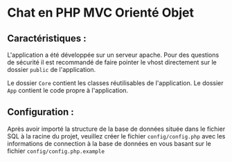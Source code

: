 # Chat en PHP MVC Orienté Objet

## Caractéristiques :

L'application a été développée sur un serveur apache. 
Pour des questions de sécurité il est recommandé de faire pointer le vhost directement sur le dossier `public` de l'application.


Le dossier `Core` contient les classes réutilisables de l'application.
Le dossier `App` contient le code propre à l'application.

## Configuration : 

Après avoir importé la structure de la base de données située dans le fichier SQL à la racine du projet, veuillez créer le fichier `config/config.php` avec les informations de connection à la base de données en vous basant sur le fichier `config/config.php.example`